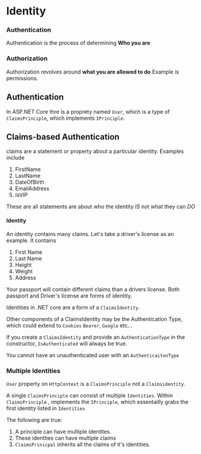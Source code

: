 # Identity

### Authentication

Authentication is the process of determining **Who you are**

### Authorization

Authorization revolves around **what you are allowed to do**
Example is permissions. 


## Authentication

In ASP.NET Core thre is a proprety named `User`, which is a type of  `ClaimsPrinciple`, which implements `IPrinciple`.


## Claims-based Authentication

claims are a statement or property about a particular identity. Examples include

1. FirstName
1. LastName
1. DateOfBirth
1. EmailAddress
1. IsVIP

These are all statements are about who the identity *IS* not what they can *DO*


#### Identity

An identity contains many claims. Let's take a driver's license as an example. It contains
1. First Name
1. Last Name
1. Height
1. Weight
1. Address

Your passport will contain different claims than a drivers license. Both passport and Driver's license are forms of 
identity. 

Identities in .NET core are a form of a `ClaimsIdentity`. 

Other components of a ClaimsIdentity may be the Authentication Type, 
which could extend to `Cookies` `Bearer`, `Google` etc...


If you create a `ClaimsIdentity` and provide an `AuthenticationType` in the constructor, `IsAuthenticated` will always be true.

You cannot have an unauthenticated user with an `AuthenticaitonType`


### Multiple Identities

`User` property on `HttpContext` is a `ClaimsPrinciple` not a `Claimsidentity`.

A single `ClaimsPrinciple` can consist of multiple `Identities`. 
Within `ClaimsPrinciple` , implements the `IPrinciple`, which essentailly grabs the 
first identity listed in `Identities`

The following are true:
1. A principle can have multiple identites.
1. These identties can have multiple claims
1. `ClaimsPrinicpal` inherits all the claims of it's identities. 


